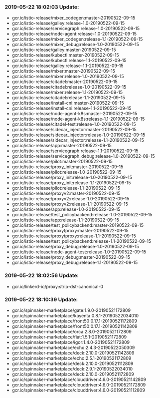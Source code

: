 ### 2019-05-22 18:02:03 Update:

- gcr.io/istio-release/mixer_codegen:master-20190522-09-15
- gcr.io/istio-release/galley:release-1.0-20190522-09-15
- gcr.io/istio-release/servicegraph:release-1.0-20190522-09-15
- gcr.io/istio-release/node-agent:release-1.0-20190522-09-15
- gcr.io/istio-release/mixer_codegen:release-1.1-20190522-09-15
- gcr.io/istio-release/mixer_debug:release-1.0-20190522-09-15
- gcr.io/istio-release/galley:master-20190522-09-15
- gcr.io/istio-release/kubectl:master-20190522-09-15
- gcr.io/istio-release/kubectl:release-1.1-20190522-09-15
- gcr.io/istio-release/galley:release-1.1-20190522-09-15
- gcr.io/istio-release/mixer:master-20190522-09-15
- gcr.io/istio-release/mixer:release-1.0-20190522-09-15
- gcr.io/istio-release/citadel:master-20190522-09-15
- gcr.io/istio-release/citadel:release-1.0-20190522-09-15
- gcr.io/istio-release/mixer:release-1.1-20190522-09-15
- gcr.io/istio-release/citadel:release-1.1-20190522-09-15
- gcr.io/istio-release/install-cni:master-20190522-09-15
- gcr.io/istio-release/install-cni:release-1.1-20190522-09-15
- gcr.io/istio-release/node-agent-k8s:master-20190522-09-15
- gcr.io/istio-release/node-agent-k8s:release-1.1-20190522-09-15
- gcr.io/istio-release/citadel-test:release-1.0-20190522-09-15
- gcr.io/istio-release/sidecar_injector:master-20190522-09-15
- gcr.io/istio-release/sidecar_injector:release-1.0-20190522-09-15
- gcr.io/istio-release/sidecar_injector:release-1.1-20190522-09-15
- gcr.io/istio-release/app:master-20190522-09-15
- gcr.io/istio-release/servicegraph:release-1.1-20190522-09-15
- gcr.io/istio-release/servicegraph_debug:release-1.0-20190522-09-15
- gcr.io/istio-release/pilot:master-20190522-09-15
- gcr.io/istio-release/proxy_init:master-20190522-09-15
- gcr.io/istio-release/pilot:release-1.0-20190522-09-15
- gcr.io/istio-release/proxy_init:release-1.0-20190522-09-15
- gcr.io/istio-release/proxy_init:release-1.1-20190522-09-15
- gcr.io/istio-release/pilot:release-1.1-20190522-09-15
- gcr.io/istio-release/proxyv2:master-20190522-09-15
- gcr.io/istio-release/proxyv2:release-1.0-20190522-09-15
- gcr.io/istio-release/proxyv2:release-1.1-20190522-09-15
- gcr.io/istio-release/app:release-1.0-20190522-09-15
- gcr.io/istio-release/test_policybackend:release-1.0-20190522-09-15
- gcr.io/istio-release/app:release-1.1-20190522-09-15
- gcr.io/istio-release/test_policybackend:master-20190522-09-15
- gcr.io/istio-release/proxytproxy:master-20190522-09-15
- gcr.io/istio-release/proxytproxy:release-1.1-20190522-09-15
- gcr.io/istio-release/test_policybackend:release-1.1-20190522-09-15
- gcr.io/istio-release/proxy_debug:release-1.0-20190522-09-15
- gcr.io/istio-release/node-agent-test:release-1.0-20190522-09-15
- gcr.io/istio-release/proxy_debug:master-20190522-09-15
- gcr.io/istio-release/proxy_debug:release-1.1-20190522-09-15
### 2019-05-22 18:02:56 Update:

- gcr.io/linkerd-io/proxy:strip-dst-canonical-0
### 2019-05-22 18:10:39 Update:

- gcr.io/spinnaker-marketplace/gate:1.9.0-20190521172809
- gcr.io/spinnaker-marketplace/kayenta:0.8.1-20190522034010
- gcr.io/spinnaker-marketplace/front50:0.17.1-20190521172809
- gcr.io/spinnaker-marketplace/front50:0.17.1-20190521142809
- gcr.io/spinnaker-marketplace/orca:2.8.0-20190521172809
- gcr.io/spinnaker-marketplace/fiat:1.5.1-20190521172809
- gcr.io/spinnaker-marketplace/igor:1.4.0-20190521172809
- gcr.io/spinnaker-marketplace/echo:2.4.3-20190522050309
- gcr.io/spinnaker-marketplace/deck:2.10.0-20190521142809
- gcr.io/spinnaker-marketplace/echo:2.5.1-20190521172809
- gcr.io/spinnaker-marketplace/deck:2.10.0-20190521112809
- gcr.io/spinnaker-marketplace/deck:2.9.1-20190522034010
- gcr.io/spinnaker-marketplace/deck:2.10.0-20190521172809
- gcr.io/spinnaker-marketplace/clouddriver:4.6.0-20190521142809
- gcr.io/spinnaker-marketplace/clouddriver:4.6.0-20190521172809
- gcr.io/spinnaker-marketplace/clouddriver:4.6.0-20190521112809
